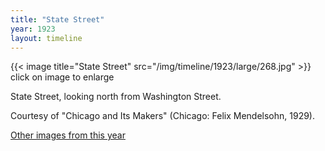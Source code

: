 ```yaml
---
title: "State Street"
year: 1923
layout: timeline
---
```


{{< image title="State Street" src="/img/timeline/1923/large/268.jpg" >}}
click on image to enlarge

State Street, looking north from Washington Street. 

Courtesy of "Chicago and Its Makers" (Chicago: Felix Mendelsohn, 1929).

[Other images from this year](/historical/timeline/1923)